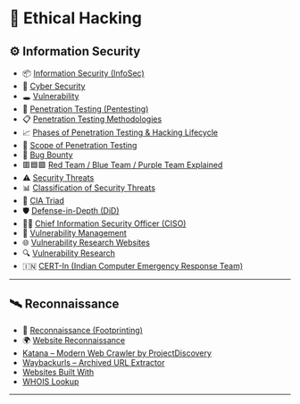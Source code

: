 
# 📘 Ethical Hacking

## ⚙️ Information Security

* 📦 [Information Security (InfoSec)](https://github.com/nikhilpatidar01/Ethical-Hacking/blob/Master/1.%20Information%20Security/1.%20Information%20Security.md#-information-security-infosec)
* 🔐 [Cyber Security](https://github.com/nikhilpatidar01/Ethical-Hacking/blob/Master/1.%20Information%20Security/1.%20Information%20Security.md#%EF%B8%8F-cyber-security)
* 🕳️ [Vulnerability](https://github.com/nikhilpatidar01/Ethical-Hacking/blob/Master/1.%20Information%20Security/1.%20Information%20Security.md#-vulnerability)
* 🧪 [Penetration Testing (Pentesting)](https://github.com/nikhilpatidar01/Ethical-Hacking/blob/Master/1.%20Information%20Security/2.%20Penetration%20Testing.md#-penetration-testing-pentesting)
* 📋 [Penetration Testing Methodologies](https://github.com/nikhilpatidar01/Ethical-Hacking/blob/Master/1.%20Information%20Security/3.%20Penetration%20Testing%20Methodologies.md#-penetration-testing-methodologies)
* 📈 [Phases of Penetration Testing & Hacking Lifecycle](https://github.com/nikhilpatidar01/Ethical-Hacking/blob/Master/1.%20Information%20Security/4.%20Phases%20of%20Penetration%20Testing.md#-phases-of-penetration-testing--hacking-lifecycle)
* 🎯 [Scope of Penetration Testing](https://github.com/nikhilpatidar01/Ethical-Hacking/blob/Master/1.%20Information%20Security/5.%20Scope%20of%20Penetration%20Testing.md#-scope-of-penetration-testing)
* 🐞 [Bug Bounty](https://github.com/nikhilpatidar01/Ethical-Hacking/blob/Master/1.%20Information%20Security/6.%20Bug%20Bounty.md#-bug-bounty)
* 🟥🟦🟪 [Red Team / Blue Team / Purple Team Explained](https://github.com/nikhilpatidar01/Ethical-Hacking/blob/Master/1.%20Information%20Security/7.%20Red%2C%20Blue%2C%20PurpIe%20Team.md#red-team-blue-team-purple-team-explained)
* ⚠️ [Security Threats](https://github.com/nikhilpatidar01/Ethical-Hacking/blob/Master/1.%20Information%20Security/8.%20Security%20Threats.md#-security-threats)
* 📊 [Classification of Security Threats](https://github.com/nikhilpatidar01/Ethical-Hacking/blob/Master/1.%20Information%20Security/9.%20Classification%20of%20Security%20Threats.md#classification-of-security-threats)
* 🔺 [CIA Triad](https://github.com/nikhilpatidar01/Ethical-Hacking/blob/Master/1.%20Information%20Security/10.%20CIA%20Triad.md#cia-triad)
* 🛡️ [Defense-in-Depth (DiD)](https://github.com/nikhilpatidar01/Ethical-Hacking/blob/Master/1.%20Information%20Security/11.%20Defense%20in%20Depth%20%28DiD%29.md#defense-in-depth-did)
* 👨‍💼 [Chief Information Security Officer (CISO)](https://github.com/nikhilpatidar01/Ethical-Hacking/blob/Master/1.%20Information%20Security/12.%20Chief%20Information%20Security%20Officer%20%28CISO%29.md#chief-information-security-officer-ciso)
* 🧩 [Vulnerability Management](https://github.com/nikhilpatidar01/Ethical-Hacking/blob/Master/1.%20Information%20Security/13.%20Vulnerability%20Management.md#vulnerability-management)
* 🌐 [Vulnerability Research Websites](https://github.com/nikhilpatidar01/Ethical-Hacking/blob/Master/1.%20Information%20Security/14.%20Vulnerability%20Research%20Websites.md#vulnerability-research-websites)
* 🔍 [Vulnerability Research](https://github.com/nikhilpatidar01/Ethical-Hacking/blob/Master/1.%20Information%20Security/16.%20Vulnerability%20Research.md)
* 🇮🇳 [CERT-In (Indian Computer Emergency Response Team)](https://github.com/nikhilpatidar01/Ethical-Hacking/blob/Master/1.%20Information%20Security/15.%20CERT%20In.md#cert-in-indian-computer-emergency-response-team)

---

## 🛰️ Reconnaissance

* 🧭 [Reconnaissance (Footprinting)](https://github.com/nikhilpatidar01/Ethical-Hacking/blob/Master/2.%20Reconnaissance/1.%20Reconnaissance%20%28Footprinting%29.md#reconnaissance-footprinting)
* 🌍 [Website Reconnaissance](https://github.com/nikhilpatidar01/Ethical-Hacking/blob/Master/2.%20Reconnaissance/2.%20Website%20Reconnaissance.md#-website-reconnaissance)
* [Katana – Modern Web Crawler by ProjectDiscovery](https://github.com/nikhilpatidar01/Ethical-Hacking/blob/Master/2.%20Reconnaissance/3.%20Katana%20Modern%20Web%20Crawler.md#%EF%B8%8F-katana--modern-web-crawler-by-projectdiscovery)
* [Waybackurls – Archived URL Extractor](https://github.com/nikhilpatidar01/Ethical-Hacking/blob/Master/2.%20Reconnaissance/4.%20Waybackurls%20Archived%20URL%20Extractor.md#%EF%B8%8F-waybackurls--archived-url-extractor)
* [Websites Built With](https://github.com/nikhilpatidar01/Ethical-Hacking/blob/Master/2.%20Reconnaissance/5.%20Websites%20Built%20With.md#websites-built-with)
* [WHOIS Lookup](https://github.com/nikhilpatidar01/Ethical-Hacking/blob/Master/2.%20Reconnaissance/6.%20%20WHOIS%20Lookup.md#-whois-lookup)
---

